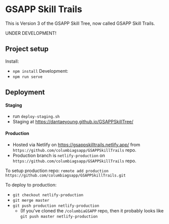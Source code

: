 # GSAPP Skill Trails

This is Version 3 of the GSAPP Skill Tree, now called GSAPP Skill Trails. 

UNDER DEVELOPMENT!

## Project setup

Install:
- `npm install`
Development:
- `npm run serve`

## Deployment

#### Staging

- run `deploy-staging.sh`
- Staging at https://dantaeyoung.github.io/GSAPPSkillTree/

#### Production

- Hosted via Netlify on https://gsappskilltrails.netlify.app/ from `https://github.com/columbiagsapp/GSAPPSkillTrails` repo.
- Production branch is `netlify-production` on `https://github.com/columbiagsapp/GSAPPSkillTrails` repo.

To setup production repo: `remote add production https://github.com/columbiagsapp/GSAPPSkillTrails.git` 

To deploy to production:
- `git checkout netlify-production`
- `git merge master`
- `git push production netlify-production`
  - (If you've cloned the `/columbiaGSAPP` repo, then it probably looks like `git push master netlify-production`
